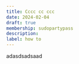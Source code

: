 ```yaml
---
title: Cccc cc ccc
date: 2024-02-04
draft: true
membership: sudopartypass
description:
label: how to
---
```

adasdsadsaad